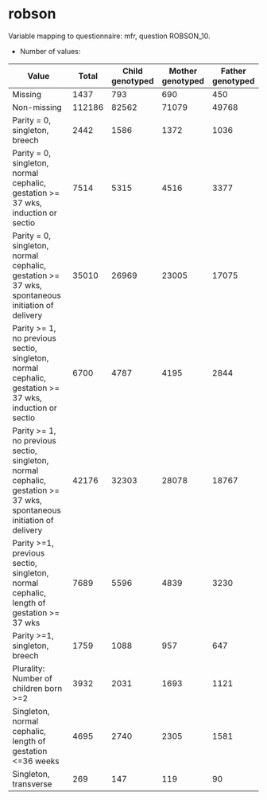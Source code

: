 # robson
Variable mapping to questionnaire: mfr, question ROBSON_10.
- Number of values:

| Value | Total | Child genotyped | Mother genotyped | Father genotyped |
| ----- | ----- | --------------- | ---------------- | ---------------- |
| Missing | 1437 | 793 | 690 | 450 |
| Non-missing | 112186 | 82562 | 71079 | 49768 |
| Parity = 0,  singleton, breech | 2442 | 1586 | 1372 |1036 |
| Parity = 0, singleton, normal cephalic, gestation >= 37 wks, induction or sectio | 7514 | 5315 | 4516 |3377 |
| Parity = 0, singleton, normal cephalic, gestation >= 37 wks, spontaneous initiation of delivery | 35010 | 26969 | 23005 |17075 |
| Parity >= 1, no previous sectio, singleton, normal cephalic, gestation >= 37 wks, induction or sectio | 6700 | 4787 | 4195 |2844 |
| Parity >= 1, no previous sectio, singleton, normal cephalic, gestation >= 37 wks, spontaneous initiation of delivery | 42176 | 32303 | 28078 |18767 |
| Parity >=1, previous sectio, singleton, normal cephalic, length of gestation >= 37 wks | 7689 | 5596 | 4839 |3230 |
| Parity >=1, singleton, breech | 1759 | 1088 | 957 |647 |
| Plurality: Number of children born >=2 | 3932 | 2031 | 1693 |1121 |
| Singleton, normal cephalic, length of gestation <=36 weeks | 4695 | 2740 | 2305 |1581 |
| Singleton, transverse | 269 | 147 | 119 |90 |



